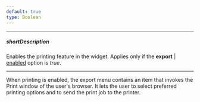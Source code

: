 ```yaml
---
default: true
type: Boolean
---
```

---
##### shortDescription
Enables the printing feature in the widget. Applies only if the **export** | [enabled](/api-reference/20%20Data%20Visualization%20Widgets/BaseWidget/1%20Configuration/export/enabled.md '{basewidgetpath}/Configuration/export#enabled') option is *true*.

---
When printing is enabled, the export menu contains an item that invokes the Print window of the user's browser. It lets the user to select preferred printing options and to send the print job to the printer.